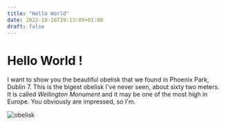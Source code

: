 ```yaml
---
title: "Hello World"
date: 2022-10-16T19:13:09+01:00
draft: false
---
```

# Hello World !

I want to show you the beautiful obelisk that we found in Phoenix Park, Dublin 7. This is the bigest obelisk I've never seen, about sixty two meters.  
It is called *Wellington Monument* and it may be one of the most high in Europe. You obviously are impressed, so I'm. 

![obelisk](/home/fuckoff/dev/myblog/static/obelisk.jpg)  
